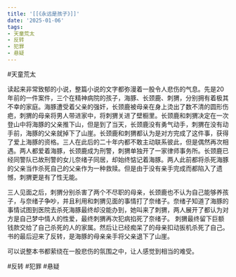 ```yaml
---
title: '[[《永远是孩子》]]'
date: '2025-01-06'
tags:
- 天童荒太
- 反转
- 犯罪
- 悬疑
---
```

#天童荒太

读起来非常致郁的小说，整篇小说的文字都弥漫着一股令人悲伤的气息。先是20年前的一件案件，三个在精神病院的孩子，海豚、长颈鹿、刺猬，分别拥有着极其不幸的家庭。海豚遭受着父亲的强奸，长颈鹿被母亲在身上烫出了数不清的圆形伤疤，刺猬的母亲将男人带进家中，将刺猬关进了壁橱里。长颈鹿和刺猬决定在一次登山中将海豚的父亲推下山，但是到了当天，长颈鹿没有勇气动手，刺猬在没有动手前，海豚的父亲就掉下了山崖。长颈鹿和刺猬都认为是对方完成了这件事，获得了爱上海豚的资格。三人在此后的二十年内都不敢主动联系彼此，但是偶然再次相遇。两人都爱着海豚，长颈鹿成为刑警，刺猬单独开了一家律师事务所。长颈鹿已经同警队已故刑警的女儿奈绪子同居，却始终惦记着海豚。两人此前都将杀死海豚的父亲当作杀死自己的父亲作为一种救赎。但是由于没有亲手完成而都陷入了遗憾，刺猬更是有了性无能。

三人见面之后，刺猬分别杀害了两个不尽职的母亲，长颈鹿也不认为自己能够养孩子，与奈绪子争吵，并且利用和刺猬见面的事情打了奈绪子。奈绪子知道了海豚的事情试图到医院去杀死海豚最终却没能办到，她叫来了刺猬，两人展开了都认为对方是自己梦中情人的性爱，最终刺猬再次犯病掐死了奈绪子。
刺猬最终留下巨额钱款交给了自己杀死的人的家属。然后让已经痴呆了的母亲扣动扳机杀死了自己。书的最后迎来了反转，是海豚的母亲亲手将父亲退下了山崖。

可以说整本书都萦绕在一股悲伤的氛围之中，让人感觉到相当的难受。

#反转 #犯罪 #悬疑
